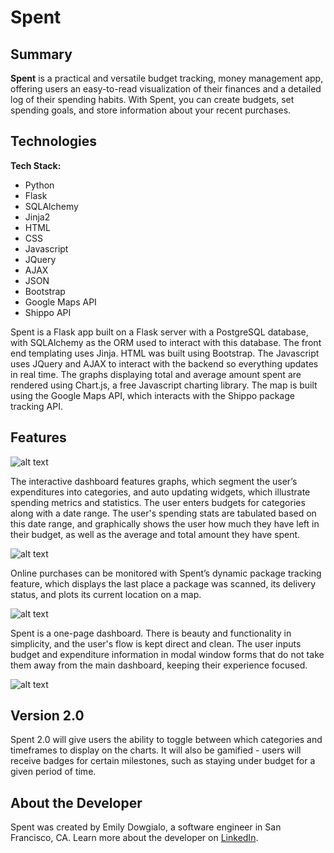 # Spent

## Summary

**Spent** is a practical and versatile budget tracking, money management app, offering users an easy-to-read visualization of their finances and a detailed log of their spending habits. With Spent, you can create budgets, set spending goals, and store information about your recent purchases.


## Technologies

**Tech Stack:**

- Python
- Flask
- SQLAlchemy
- Jinja2
- HTML
- CSS
- Javascript
- JQuery
- AJAX
- JSON
- Bootstrap
- Google Maps API
- Shippo API

Spent is a Flask app built on a Flask server with a PostgreSQL database, with SQLAlchemy as the ORM used to interact with this database. The front end templating uses Jinja. HTML was built using Bootstrap. The Javascript uses JQuery and AJAX to interact with the backend so everything updates in real time. The graphs displaying total and average amount spent are rendered using Chart.js, a free Javascript charting library. The map is built using the Google Maps API, which interacts with the Shippo package tracking API.


## Features

![alt text](https://github.com/emilydowgialo/Spent/blob/master/static/spent-login-screenshot.png "Spent Login")


The interactive dashboard features graphs, which segment the user’s expenditures into categories, and auto updating widgets, which illustrate spending metrics and statistics. The user enters budgets for categories along with a date range. The user's spending stats are tabulated based on this date range, and graphically shows the user how much they have left in their budget, as well as the average and total amount they have spent.


![alt text](https://github.com/emilydowgialo/Spent/blob/master/static/spent-dashboard-screenshot.png "Spent Login")


Online purchases can be monitored with Spent’s dynamic package tracking feature, which displays the last place a package was scanned, its delivery status, and plots its current location on a map.


![alt text](https://github.com/emilydowgialo/Spent/blob/master/static/spent-map-screenshot.png "Spent Login")


Spent is a one-page dashboard. There is beauty and functionality in simplicity, and the user's flow is kept direct and clean. The user inputs budget and expenditure information in modal window forms that do not take them away from the main dashboard, keeping their experience focused.


![alt text](https://github.com/emilydowgialo/Spent/blob/master/static/spent-modal-screenshot.png "Spent Login")


## Version 2.0

Spent 2.0 will give users the ability to toggle between which categories and timeframes to display on the charts. It will also be gamified - users will receive badges for certain milestones, such as staying under budget for a given period of time.


## About the Developer

Spent was created by Emily Dowgialo, a software engineer in San Francisco, CA. Learn more about the developer on [LinkedIn](https://www.linkedin.com/in/emilydowgialo).
